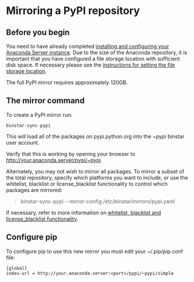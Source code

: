 Mirroring a PyPI repository
===========================

Before you begin
----------------

You need to have already completed [installing and configuring your
Anaconda Server instance](install.html). Due to the size of the Anaconda
repository, it is important that you have configured a file storage
location with sufficient disk space. If necessary please see the
[instructions for setting the file storage
location](install.html#configure-the-server).

The full PyPI mirror requires approximately 120GB.

The mirror command
------------------

To create a PyPI mirror run:

    binstar-sync-pypi

This will load all of the packages on pypi.python.org into the \~pypi
binstar user account.

Verify that this is working by opening your browser to
<http://your.anaconda.server/pypi/~pypi>

Alternately, you may not wish to mirror all packages. To mirror a subset
of the total repository, specify which platforms you want to include, or
use the whitelist, blacklist or license\_blacklist functionality to
control which packages are mirrored:

> binstar-sync-pypi --mirror-config /etc/binstar/mirrors/pypi.yaml

If necessary, refer to more information on [whitelist, blacklist and
license\_blacklist functionality](mirrors-sync-configuration.html).

Configure pip
-------------

To configure pip to use this new mirror you must edit your
\~/.pip/pip.conf file:

    [global]
    index-url = http://your.anaconda.server:<port>/pypi/~pypi/simple
